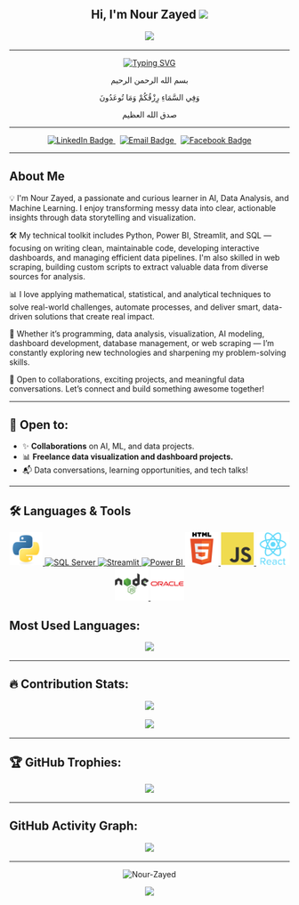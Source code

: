 <h2 align="center">
  Hi, I'm Nour Zayed
  <img src="https://media.giphy.com/media/hvRJCLFzcasrR4ia7z/giphy.gif" width="50">
</h2>

<p align="center">
  <img src="https://media.giphy.com/media/LmNwrBhejkK9EFP504/giphy.gif" width="250" />
</p>




---

<p align="center">
  <a href="https://github.com/DenverCoder1/readme-typing-svg">
    <img src="https://readme-typing-svg.herokuapp.com?font=Fira+Code&size=22&pause=1000&color=2E8B57&center=true&vCenter=true&width=1000&lines=👩‍💻+Nour+Zayed+here!;AI+%26+Data+Analysis+Enthusiast+🚀;Machine+Learning+Explorer+🤖;Turning+Data+into+Insights+📊;Python+%7C+Power+BI+%7C+Streamlit+%7C+SQL+🐍;Always+learning+and+building+new+things+✨;Open+to+Collaborations+and+Exciting+Projects+🤝" alt="Typing SVG" />
  </a>
</p>






<p align="center">بسم الله الرحمن الرحيم</p>

<p align="center"><strong></strong> وَفِي السَّمَاءِ رِزْقُكُمْ وَمَا تُوعَدُونَ</strong></p>

<p align="center">صدق الله العظيم</p>

---



<p align="center">
  <a href="https://www.linkedin.com/in/nour-zayed-7n7074292/">
    <img src="https://img.shields.io/badge/LinkedIn-%230077B5?style=flat&logo=linkedin&logoColor=white" alt="LinkedIn Badge"/>
  </a>
  &nbsp;
  <a href="mailto:nzayed275@gmail.com">
    <img src="https://img.shields.io/badge/Email-D14836?style=flat&logo=gmail&logoColor=white" alt="Email Badge"/>
  </a>
  &nbsp;
  <a href="https://www.facebook.com/profile.php?id=100072914674968&mibextid=ZbWKwL">
    <img src="https://img.shields.io/badge/Facebook-%231877F2?style=flat&logo=facebook&logoColor=white" alt="Facebook Badge"/>
  </a>
</p>

</p>

---

##  About Me


💡 I'm Nour Zayed, a passionate and curious learner in AI, Data Analysis, and Machine Learning. I enjoy transforming messy data into clear, actionable insights through data storytelling and visualization.

🛠️ My technical toolkit includes Python, Power BI, Streamlit, and SQL — focusing on writing clean, maintainable code, developing interactive dashboards, and managing efficient data pipelines. I'm also skilled in web scraping, building custom scripts to extract valuable data from diverse sources for analysis.

📊 I love applying mathematical, statistical, and analytical techniques to solve real-world challenges, automate processes, and deliver smart, data-driven solutions that create real impact.

🚀 Whether it’s programming, data analysis, visualization, AI modeling, dashboard development, database management, or web scraping — I’m constantly exploring new technologies and sharpening my problem-solving skills.

🤝 Open to collaborations, exciting projects, and meaningful data conversations. Let’s connect and build something awesome together!


---
## 🤝 Open to:

- ✨ **Collaborations** on AI, ML, and data projects.
- 📊 **Freelance data visualization and dashboard projects.**
- 📬 Data conversations, learning opportunities, and tech talks!
---
## 🛠️ Languages & Tools

<p align="center">
  <a href="https://www.python.org" target="_blank">
    <img src="https://raw.githubusercontent.com/devicons/devicon/master/icons/python/python-original.svg" alt="Python" width="60" height="60"/>
  </a>
  <a href="https://www.microsoft.com/en-us/sql-server" target="_blank">
    <img src="https://www.svgrepo.com/show/303229/microsoft-sql-server-logo.svg" alt="SQL Server" width="60" height="60"/>
  </a>
  <a href="https://streamlit.io/" target="_blank">
    <img src="https://streamlit.io/images/brand/streamlit-logo-primary-colormark-darktext.svg" alt="Streamlit" width="120"/>
  </a>
  <a href="https://powerbi.microsoft.com/" target="_blank">
    <img src="https://cdn.worldvectorlogo.com/logos/power-bi-2.svg" alt="Power BI" width="60" height="60"/>
  </a>
  <a href="https://www.w3.org/html/" target="_blank">
    <img src="https://raw.githubusercontent.com/devicons/devicon/master/icons/html5/html5-original-wordmark.svg" alt="HTML5" width="60" height="60"/>
  </a>
  <a href="https://developer.mozilla.org/en-US/docs/Web/JavaScript" target="_blank">
    <img src="https://raw.githubusercontent.com/devicons/devicon/master/icons/javascript/javascript-original.svg" alt="JavaScript" width="60" height="60"/>
  </a>
  <a href="https://reactjs.org/" target="_blank">
    <img src="https://raw.githubusercontent.com/devicons/devicon/master/icons/react/react-original-wordmark.svg" alt="React" width="60" height="60"/>
  </a>
  <a href="https://nodejs.org/" target="_blank">
    <img src="https://raw.githubusercontent.com/devicons/devicon/master/icons/nodejs/nodejs-original-wordmark.svg" alt="Node.js" width="60" height="60"/>
  </a>
  <a href="https://www.oracle.com/" target="_blank">
    <img src="https://raw.githubusercontent.com/devicons/devicon/master/icons/oracle/oracle-original.svg" alt="Oracle" width="60" height="60"/>
  </a>
</p>


##  Most Used Languages:

<p align="center">
  <img src="https://github-readme-stats.vercel.app/api/top-langs/?username=Nour-Zayed&layout=compact&theme=radical" />
</p>

---

## 🔥 Contribution Stats:

<p align="center">
  <img src="https://github-readme-streak-stats.herokuapp.com/?user=Nour-Zayed&theme=radical" />
</p>

<p align="center">
  <img src="https://github-readme-stats.vercel.app/api?username=Nour-Zayed&show_icons=true&theme=radical&count_private=true" />
</p>

---

## 🏆 GitHub Trophies:

<p align="center">
  <img src="https://github-profile-trophy.vercel.app/?username=Nour-Zayed&theme=gruvbox" />
</p>

---

##  GitHub Activity Graph:

<p align="center">
  <img src="https://github-readme-activity-graph.vercel.app/graph?username=Nour-Zayed&theme=radical" />
</p>

---


<p align="center">
  <img src="https://komarev.com/ghpvc/?username=Nour-Zayed&label=Profile%20Views&color=2E8B57&style=for-the-badge" alt="Nour-Zayed" />
</p>


<p align="center">
   <img src="https://github-readme-stats.vercel.app/api/wakatime?username=nour-zayed" />
</p>

